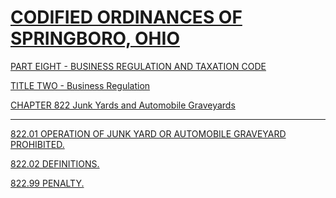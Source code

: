 [CODIFIED ORDINANCES OF SPRINGBORO, OHIO](index.html)
=====================================================

[PART EIGHT - BUSINESS REGULATION AND TAXATION CODE](394aa412.html)

[TITLE TWO - Business Regulation](3966a412.html)

[CHAPTER 822 Junk Yards and Automobile Graveyards](39bda412.html)

* * * * *

[822.01 OPERATION OF JUNK YARD OR AUTOMOBILE GRAVEYARD
PROHIBITED.](39c8a412.html)

[822.02 DEFINITIONS.](39cba412.html)

[822.99 PENALTY.](39d5a412.html)
